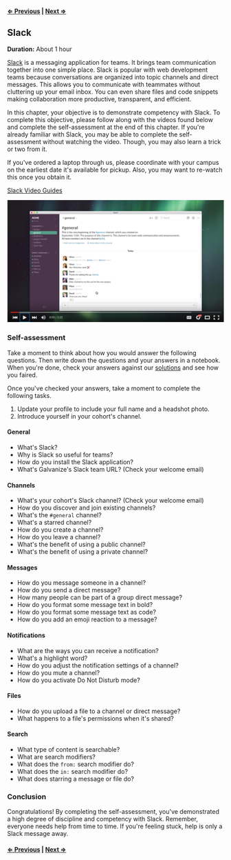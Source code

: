 #### [⇐ Previous](chrome.md) | [Next ⇒](atom.md)

## Slack

**Duration:** About 1 hour

[Slack][slack] is a messaging application for teams. It brings team communication together into one simple place. Slack is popular with web development teams because conversations are organized into topic channels and direct messages. This allows you to communicate with teammates without cluttering up your email inbox. You can even share files and code snippets making collaboration more productive, transparent, and efficient.

In this chapter, your objective is to demonstrate competency with Slack. To complete this objective, please follow along with the videos found below and complete the self-assessment at the end of this chapter. If you're already familiar with Slack, you may be able to complete the self-assessment without watching the video. Though, you may also learn a trick or two from it.

If you've ordered a laptop through us, please coordinate with your campus on the earliest date it's available for pickup. Also, you may want to re-watch this once you obtain it.

[Slack Video Guides][slack-guides]

[![](images/slack.png)][slack-guides]

### Self-assessment

Take a moment to think about how you would answer the following questions. Then write down the questions and your answers in a notebook. When you're done, check your answers against our [solutions](solutions/slack.md) and see how you faired.

Once you've checked your answers, take a moment to complete the following tasks.

1. Update your profile to include your full name and a headshot photo.
1. Introduce yourself in your cohort's channel.

#### General

- What's Slack?
- Why is Slack so useful for teams?
- How do you install the Slack application?
- What's Galvanize's Slack team URL? (Check your welcome email)

#### Channels

- What's your cohort's Slack channel? (Check your welcome email)
- How do you discover and join existing channels?
- What's the `#general` channel?
- What's a starred channel?
- How do you create a channel?
- How do you leave a channel?
- What's the benefit of using a public channel?
- What's the benefit of using a private channel?

#### Messages

- How do you message someone in a channel?
- How do you send a direct message?
- How many people can be part of a group direct message?
- How do you format some message text in bold?
- How do you format some message text as code?
- How do you add an emoji reaction to a message?

#### Notifications

- What are the ways you can receive a notification?
- What's a highlight word?
- How do you adjust the notification settings of a channel?
- How do you mute a channel?
- How do you activate Do Not Disturb mode?

#### Files

- How do you upload a file to a channel or direct message?
- What happens to a file's permissions when it's shared?

#### Search

- What type of content is searchable?
- What are search modifiers?
- What does the `from:` search modifier do?
- What does the `in:` search modifier do?
- What does starring a message or file do?

### Conclusion

Congratulations! By completing the self-assessment, you've demonstrated a high degree of discipline and competency with Slack. Remember, everyone needs help from time to time. If you're feeling stuck, help is only a Slack message away.

#### [⇐ Previous](chrome.md) | [Next ⇒](atom.md)

[slack]: https://slack.com/
[slack-guides]: https://www.youtube.com/watch?v=9RJZMSsH7-g&list=PLWlXaxtQ7fUb1WqLJDqJFGQsAXU7CjoGz
